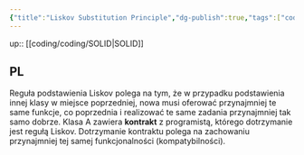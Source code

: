 ```yaml
---
{"title":"Liskov Substitution Principle","dg-publish":true,"tags":["coding/SOLID"],"language":"pl","permalink":"/coding/coding/liskov-substitution-principle/","dgPassFrontmatter":true}
---
```


up:: [[coding/coding/SOLID\|SOLID]]

## PL

Reguła podstawienia Liskov polega na tym, że w przypadku podstawienia innej klasy w miejsce poprzedniej, nowa musi oferować przynajmniej te same funkcje, co poprzednia i realizować te same zadania przynajmniej tak samo dobrze.
Klasa A zawiera **kontrakt** z programistą, którego dotrzymanie jest regułą Liskov. Dotrzymanie kontraktu polega na zachowaniu przynajmniej tej samej funkcjonalności (kompatybilności).